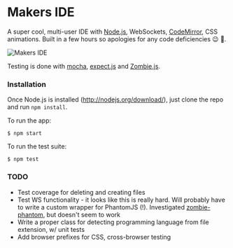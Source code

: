 # Makers IDE

A super cool, multi-user IDE with [Node.js](http://nodejs.org), WebSockets, [CodeMirror](http://codemirror.net/), CSS animations. Built in a few hours so apologies for any code deficiencies :wink: :sparkling_heart:.

![Makers IDE](https://raw.githubusercontent.com/alexmakers/makers-ide/master/screen.png)

Testing is done with [mocha](https://github.com/visionmedia/mocha), [expect.js](https://github.com/LearnBoost/expect.js/) and [Zombie.js](https://github.com/assaf/zombie).

### Installation

Once Node.js is installed (http://nodejs.org/download/), just clone the repo and run `npm install`.

To run the app:

~~~
$ npm start
~~~

To run the test suite:

~~~
$ npm test
~~~

### TODO

- Test coverage for deleting and creating files
- Test WS functionality - it looks like this is really hard. Will probably have to write a custom wrapper for PhantomJS (!). Investigated [zombie-phantom](https://www.npmjs.org/package/zombie-phantom), but doesn't seem to work
- Write a proper class for detecting programming language from file extension, w/ unit tests
- Add browser prefixes for CSS, cross-browser testing